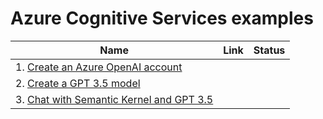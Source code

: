# Azure Cognitive Services examples

| Name | Link | Status
| ---- | ---- | ------
| 1. [Create an Azure OpenAI account](create-openai-account/README.md) | |
| 2. [Create a GPT 3.5 model](create-gpt3.5-model/README.md) | |
| 3. [Chat with Semantic Kernel and GPT 3.5](chat-with-semantic-kernel-and-gpt3.5/README.md) | |

<!-- workflow.run() 

  exit 0
  
  -->
